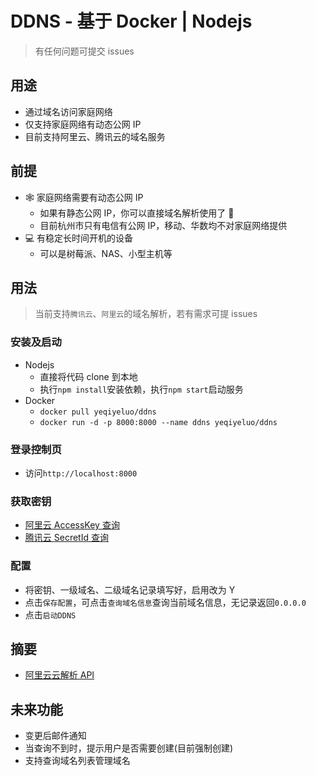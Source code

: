 # DDNS - 基于 Docker | Nodejs

> 有任何问题可提交 issues

## 用途

- 通过域名访问家庭网络
- 仅支持家庭网络有动态公网 IP
- 目前支持阿里云、腾讯云的域名服务

## 前提

- 🕸️ 家庭网络需要有动态公网 IP
  - 如果有静态公网 IP，你可以直接域名解析使用了 🐒
  - 目前杭州市只有电信有公网 IP，移动、华数均不对家庭网络提供
- 💻 有稳定长时间开机的设备
  - 可以是树莓派、NAS、小型主机等

## 用法

> 当前支持`腾讯云`、`阿里云`的域名解析，若有需求可提 issues

### 安装及启动

- Nodejs
  - 直接将代码 clone 到本地
  - 执行`npm install`安装依赖，执行`npm start`启动服务
- Docker
  - `docker pull yeqiyeluo/ddns`
  - `docker run -d -p 8000:8000 --name ddns yeqiyeluo/ddns`

### 登录控制页

- 访问`http://localhost:8000`

### 获取密钥

- [阿里云 AccessKey 查询](https://ram.console.aliyun.com/manage/ak)
- [腾讯云 SecretId 查询](https://console.cloud.tencent.com/cam/capi)

### 配置

- 将密钥、一级域名、二级域名记录填写好，启用改为 Y
- 点击`保存配置`，可点击`查询域名信息`查询当前域名信息，无记录返回`0.0.0.0`
- 点击`启动DDNS`

## 摘要

- [阿里云云解析 API](https://help.aliyun.com/document_detail/29776.html)

## 未来功能

- 变更后邮件通知
- 当查询不到时，提示用户是否需要创建(目前强制创建)
- 支持查询域名列表管理域名
